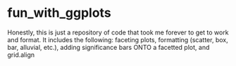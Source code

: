 # fun_with_ggplots
Honestly, this is just a repository of code that took me forever to get to work and format. It includes the following: faceting plots, formatting (scatter, box, bar, alluvial, etc.), adding significance bars ONTO a facetted plot, and grid.align
